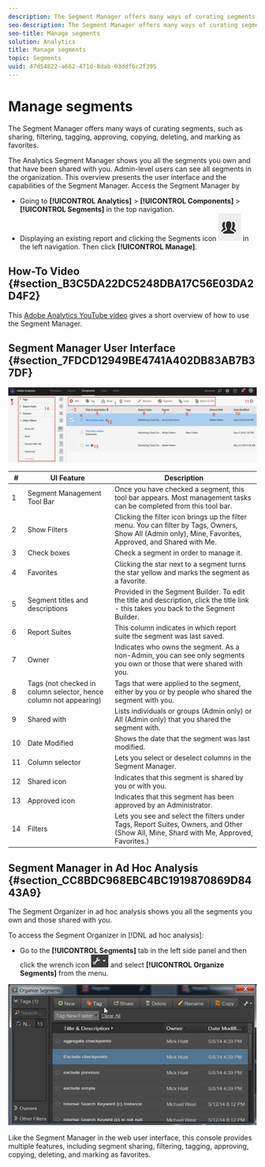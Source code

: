 ```yaml
---
description: The Segment Manager offers many ways of curating segments, such as sharing, filtering, tagging, approving, copying, deleting, and marking as favorites.
seo-description: The Segment Manager offers many ways of curating segments, such as sharing, filtering, tagging, approving, copying, deleting, and marking as favorites.
seo-title: Manage segments
solution: Analytics
title: Manage segments
topic: Segments
uuid: 47d54822-a662-471d-8dab-03ddf6c2f395
---
```


# Manage segments

The Segment Manager offers many ways of curating segments, such as sharing, filtering, tagging, approving, copying, deleting, and marking as favorites.

The Analytics Segment Manager shows you all the segments you own and that have been shared with you. Admin-level users can see all segments in the organization. This overview presents the user interface and the capabilities of the Segment Manager. Access the Segment Manager by

* Going to **[!UICONTROL Analytics]** > **[!UICONTROL Components]** > **[!UICONTROL Segments]** in the top navigation.
* Displaying an existing report and clicking the Segments icon  ![](assets/segment_icon.png) in the left navigation. Then click **[!UICONTROL Manage]**.

## How-To Video {#section_B3C5DA22DC5248DBA17C56E03DA2D4F2}

This [Adobe Analytics YouTube video](https://www.youtube.com/watch?v=CdfOq98PTrg&index=6&list=PL2tCx83mn7GtHqZicFTa--aE6d02BvvTd ) gives a short overview of how to use the Segment Manager.

## Segment Manager User Interface {#section_7FDCD12949BE4741A402DB83AB7B37DF}

![](assets/segment_manager_ui.png)

|  #  | UI Feature  | Description  |
|---|---|---|
|  1  | Segment Management Tool Bar  | Once you have checked a segment, this tool bar appears. Most management tasks can be completed from this tool bar.  |
|  2  | Show Filters  | Clicking the filter icon brings up the filter menu. You can filter by Tags, Owners, Show All (Admin only), Mine, Favorites, Approved, and Shared with Me.  |
|  3  | Check boxes  | Check a segment in order to manage it.  |
|  4  | Favorites  | Clicking the star next to a segment turns the star yellow and marks the segment as a favorite.  |
|  5  | Segment titles and descriptions  | Provided in the Segment Builder. To edit the title and description, click the title link - this takes you back to the Segment Builder.  |
|  6  | Report Suites  | This column indicates in which report suite the segment was last saved.  |
|  7  | Owner  | Indicates who owns the segment. As a non-Admin, you can see only segments you own or those that were shared with you.  |
|  8  | Tags (not checked in column selector, hence column not appearing)  | Tags that were applied to the segment, either by you or by people who shared the segment with you.  |
|  9  | Shared with  | Lists individuals or groups (Admin only) or All (Admin only) that you shared the segment with.  |
|  10  | Date Modified  | Shows the date that the segment was last modified.  |
|  11  | Column selector  | Lets you select or deselect columns in the Segment Manager.  |
|  12  | Shared icon  | Indicates that this segment is shared by you or with you.  |
|  13  | Approved icon  | Indicates that this segment has been approved by an Administrator.  |
|  14  | Filters  | Lets you see and select the filters under Tags, Report Suites, Owners, and Other (Show All, Mine, Shard with Me, Approved, Favorites.)  |

## Segment Manager in Ad Hoc Analysis {#section_CC8BDC968EBC4BC1919870869D8443A9}

The Segment Organizer in ad hoc analysis shows you all the segments you own and those shared with you.

To access the Segment Organizer in [!DNL ad hoc analysis]:

* Go to the **[!UICONTROL Segments]** tab in the left side panel and then click the wrench icon  ![](assets/wrench_icon.png) and select **[!UICONTROL Organize Segments]** from the menu.

![](assets/ad_hoc_organize_segments.png)

Like the Segment Manager in the web user interface, this console provides multiple features, including segment sharing, filtering, tagging, approving, copying, deleting, and marking as favorites.
